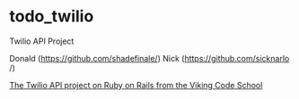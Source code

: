 # todo_twilio

Twilio API Project

Donald (https://github.com/shadefinale/)
Nick (https://github.com/sicknarlo
/)

[The Twilio API project on Ruby on Rails from the Viking Code School](http://www.vikingcodeschool.com)
